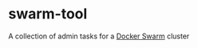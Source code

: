 # swarm-tool

A collection of admin tasks for a [Docker Swarm](https://docs.docker.com/engine/swarm/) cluster
